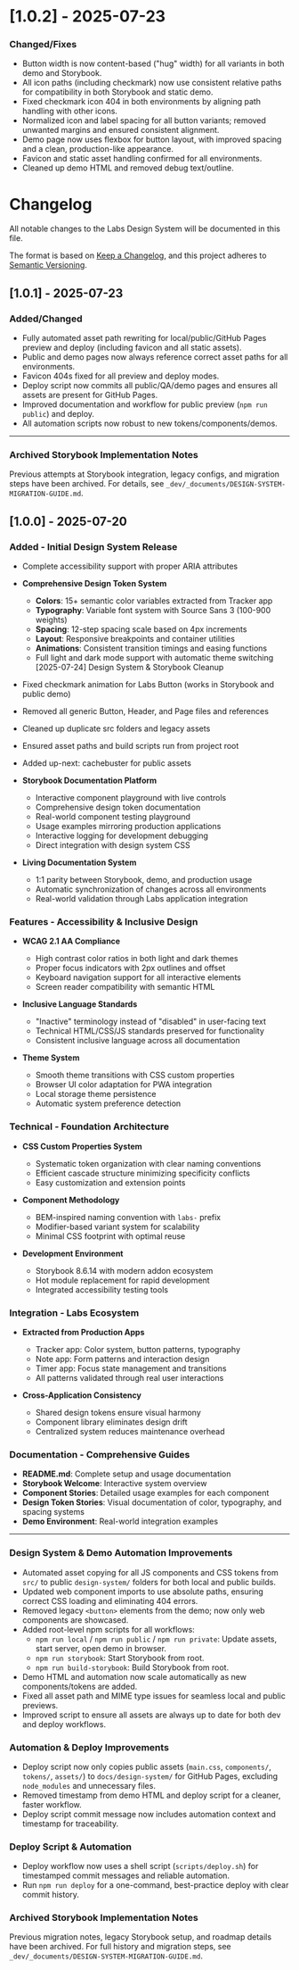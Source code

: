 # [1.0.2] - 2025-07-23

### Changed/Fixes
- Button width is now content-based ("hug" width) for all variants in both demo and Storybook.
- All icon paths (including checkmark) now use consistent relative paths for compatibility in both Storybook and static demo.
- Fixed checkmark icon 404 in both environments by aligning path handling with other icons.
- Normalized icon and label spacing for all button variants; removed unwanted margins and ensured consistent alignment.
- Demo page now uses flexbox for button layout, with improved spacing and a clean, production-like appearance.
- Favicon and static asset handling confirmed for all environments.
- Cleaned up demo HTML and removed debug text/outline.

# Changelog

All notable changes to the Labs Design System will be documented in this file.

The format is based on [Keep a Changelog](https://keepachangelog.com/en/1.0.0/),
and this project adheres to [Semantic Versioning](https://semver.org/spec/v2.0.0.html).



## [1.0.1] - 2025-07-23

### Added/Changed
- Fully automated asset path rewriting for local/public/GitHub Pages preview and deploy (including favicon and all static assets).
- Public and demo pages now always reference correct asset paths for all environments.
- Favicon 404s fixed for all preview and deploy modes.
- Deploy script now commits all public/QA/demo pages and ensures all assets are present for GitHub Pages.
- Improved documentation and workflow for public preview (`npm run public`) and deploy.
- All automation scripts now robust to new tokens/components/demos.

---

### Archived Storybook Implementation Notes

Previous attempts at Storybook integration, legacy configs, and migration steps have been archived. For details, see `_dev/_documents/DESIGN-SYSTEM-MIGRATION-GUIDE.md`.

## [1.0.0] - 2025-07-20

### Added - Initial Design System Release
  - Complete accessibility support with proper ARIA attributes

- **Comprehensive Design Token System**
  - **Colors**: 15+ semantic color variables extracted from Tracker app
  - **Typography**: Variable font system with Source Sans 3 (100-900 weights)
  - **Spacing**: 12-step spacing scale based on 4px increments
  - **Layout**: Responsive breakpoints and container utilities
  - **Animations**: Consistent transition timings and easing functions
  - Full light and dark mode support with automatic theme switching
[2025-07-24] Design System & Storybook Cleanup
 - Fixed checkmark animation for Labs Button (works in Storybook and public demo)
 - Removed all generic Button, Header, and Page files and references
 - Cleaned up duplicate src folders and legacy assets
 - Ensured asset paths and build scripts run from project root
 - Added up-next: cachebuster for public assets

- **Storybook Documentation Platform**
  - Interactive component playground with live controls
  - Comprehensive design token documentation
  - Real-world component testing playground
  - Usage examples mirroring production applications
  - Interactive logging for development debugging
  - Direct integration with design system CSS

- **Living Documentation System**
  - 1:1 parity between Storybook, demo, and production usage
  - Automatic synchronization of changes across all environments
  - Real-world validation through Labs application integration

### Features - Accessibility & Inclusive Design
- **WCAG 2.1 AA Compliance**
  - High contrast color ratios in both light and dark themes
  - Proper focus indicators with 2px outlines and offset
  - Keyboard navigation support for all interactive elements
  - Screen reader compatibility with semantic HTML

- **Inclusive Language Standards**
  - "Inactive" terminology instead of "disabled" in user-facing text
  - Technical HTML/CSS/JS standards preserved for functionality
  - Consistent inclusive language across all documentation

- **Theme System**
  - Smooth theme transitions with CSS custom properties
  - Browser UI color adaptation for PWA integration
  - Local storage theme persistence
  - Automatic system preference detection

### Technical - Foundation Architecture
- **CSS Custom Properties System**
  - Systematic token organization with clear naming conventions
  - Efficient cascade structure minimizing specificity conflicts
  - Easy customization and extension points

- **Component Methodology**
  - BEM-inspired naming convention with `labs-` prefix
  - Modifier-based variant system for scalability
  - Minimal CSS footprint with optimal reuse

- **Development Environment**
  - Storybook 8.6.14 with modern addon ecosystem
  - Hot module replacement for rapid development
  - Integrated accessibility testing tools

### Integration - Labs Ecosystem
- **Extracted from Production Apps**
  - Tracker app: Color system, button patterns, typography
  - Note app: Form patterns and interaction design
  - Timer app: Focus state management and transitions
  - All patterns validated through real user interactions

- **Cross-Application Consistency**
  - Shared design tokens ensure visual harmony
  - Component library eliminates design drift
  - Centralized system reduces maintenance overhead

### Documentation - Comprehensive Guides
- **README.md**: Complete setup and usage documentation
- **Storybook Welcome**: Interactive system overview
- **Component Stories**: Detailed usage examples for each component
- **Design Token Stories**: Visual documentation of color, typography, and spacing systems
- **Demo Environment**: Real-world integration examples

---

### Design System & Demo Automation Improvements
- Automated asset copying for all JS components and CSS tokens from `src/` to public `design-system/` folders for both local and public builds.
- Updated web component imports to use absolute paths, ensuring correct CSS loading and eliminating 404 errors.
- Removed legacy `<button>` elements from the demo; now only web components are showcased.
- Added root-level npm scripts for all workflows:
  - `npm run local` / `npm run public` / `npm run private`: Update assets, start server, open demo in browser.
  - `npm run storybook`: Start Storybook from root.
  - `npm run build-storybook`: Build Storybook from root.
- Demo HTML and automation now scale automatically as new components/tokens are added.
- Fixed all asset path and MIME type issues for seamless local and public previews.
- Improved script to ensure all assets are always up to date for both dev and deploy workflows.

### Automation & Deploy Improvements
- Deploy script now only copies public assets (`main.css`, `components/`, `tokens/`, `assets/`) to `docs/design-system/` for GitHub Pages, excluding `node_modules` and unnecessary files.
- Removed timestamp from demo HTML and deploy script for a cleaner, faster workflow.
- Deploy script commit message now includes automation context and timestamp for traceability.

### Deploy Script & Automation
- Deploy workflow now uses a shell script (`scripts/deploy.sh`) for timestamped commit messages and reliable automation.
- Run `npm run deploy` for a one-command, best-practice deploy with clear commit history.

### Archived Storybook Implementation Notes

Previous migration notes, legacy Storybook setup, and roadmap details have been archived. For full history and migration steps, see `_dev/_documents/DESIGN-SYSTEM-MIGRATION-GUIDE.md`.
